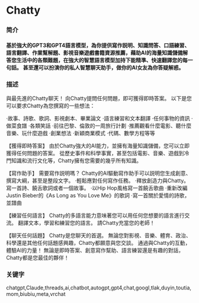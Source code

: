 # Chatty

### 简介
#### 基於強大的GPT3和GPT4語言模型，為你提供寫作説明、知識問答、口語練習、語言翻譯、作業幫解題、影視音樂遊戲書籍資源推薦，藉助AI的海量知識儲備解答您生活中的各類難題，在強大的智慧語言模型加持下能精準、快速翻譯您的每一句話。 甚至還可以扮演你的私人智慧聊天助手，做你的AI女友為你答疑解惑。

### 描述
與最先進的Chatty聊天！
向Chatty提問任何問題，即可獲得即時答案。
以下是您可以要求Chatty為您撰寫的一些想法：

·故事、詩歌、歌詞、影視劇本、畢業論文
·語言練習和文本翻譯
·任何事物的資訊
·做菜食譜
·各類笑話
·前往巴黎、倫敦的一周旅行計劃
·推薦觀看什麼電影、聽什麼音樂、玩什麼遊戲
·創業想法
·新穎商業模式
·代碼、數學方程等等

【獲得即時答案】
由於Chatty強大的AI能力，並擁有海量知識儲備，您可以立即獲得任何問題的答案。 從歷史事件和科學事實，甚至包括電影、音樂、遊戲到冷門知識和流行文化等，Chatty擁有您需要的幾乎所有知識。

【寫作助手】
需要寫作説明嗎？ Chatty的AI驅動寫作助手可以説明您生成創意、撰寫大綱，甚至是整段文字。
·輕鬆應對任何寫作任務。
·釋放創造力與Chatty。 寫一首詩、饒舌歌詞或者一個故事。
·以Hip Hop風格寫一首饒舌歌曲
·重新改編Justin Bieber的《As Long as You Love Me》的歌詞
·寫一首關於愛情的詩歌，並譜曲

【練習任何語言】
Chatty的多語言能力意味著您可以用任何您想要的語言進行交流。 翻譯文本，學習和練習您的語言。 請Chatty充當您的老師！

【聊天任何話題】
Chatty是您聊天的首選。 無論您對影視、音樂、體育、政治、科學還是其他任何話題感興趣，Chatty都願意與您交談。
通過與Chatty的互動，體驗AI的力量！ 無論是即時答案、創意寫作幫助、語言練習還是有趣的對話，Chatty都是您最佳的夥伴！

### 关键字
chatgpt,Claude,threads,ai,chatbot,autogpt,gpt4,chat,googl,tlak,duyin,toutia,mom,biubiu,meta,vrchat

